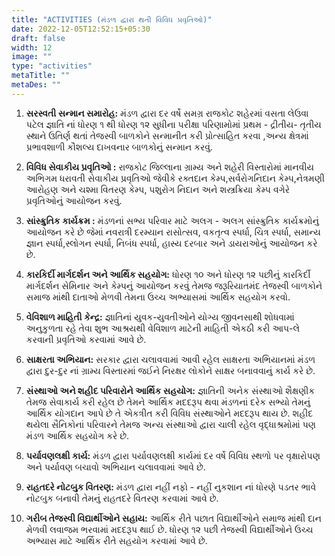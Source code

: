 ```yaml
---
title: "ACTIVITIES (મંડળ દ્વારા થતી વિવિધ પ્રવૃતિઓ)"
date: 2022-12-05T12:52:15+05:30
draft: false
width: 12
image: ""
type: "activities"
metaTitle: ""
metaDes: ""
---
```


1. **સરસ્વતી સન્માન સમારોહ:** મંડળ દ્વારા દર વર્ષે સમગ્ર રાજકોટ શહેરમાં વસતા લેઉવા પટેલ જ્ઞાતિ નાં ધોરણ ૧ થી ધોરણ ૧૨ સુધીના પરીક્ષા પરિણામોમાં પ્રથમ - દ્રીતીય- તૃતીય સ્થાને ઉતિર્ણ થતાં તેજસ્વી બાળકોને સન્માનીત કરી પ્રોત્સાહિત કરવા ,અન્ય ક્ષેત્રમાં પ્રભાવશાળી કૌશલ્ય દાખવનાર બાળકોનું સન્માન કરવું.

2. **વિવિધ સેવાકીય પ્રવૃતિઓ :** રાજકોટ જિલ્લાના ગ્રામ્ય અને શહેરી વિસ્તારોમાં માનવીય અભિગમ ધરાવતી સેવાકીય પ્રવૃતિઓ જેવીકે રક્તદાન કેમ્પ,સર્વરોગનિદાન કેમ્પ,નેત્રમણી આરોહણ અને ચશ્મા વિતરણ કેમ્પ, પશુરોગ નિદાન અને શસ્ત્રક્રિયા કેમ્પ વગેરે પ્રવૃતિઓનું આયોજન કરવું.
3. **સાંસ્ક્રુતિક કાર્યક્રમ :** મંડળનાં સભ્ય પરિવાર માટે અલગ - અલગ સાંસ્ક્રુતિક કાર્યક્રમોનું આયોજન કરે છે જેમાં નવરાત્રી દરમ્યાન રાસોત્સવ, વકતૃત્વ સ્પર્ધા, ચિત્ર સ્પર્ધા, સમાન્ય જ્ઞાન સ્પર્ધા,સ્લોગન સ્પર્ધા, નિબંધ સ્પર્ધા, હાસ્ય દરબાર અને ડાયરાઓનું આયોજન કરે છે.
4. **કારકિર્દી માર્ગદર્શન અને આર્થિક સહયોગ:** ધોરણ ૧૦ અને ધોરણ ૧૨ પછીનું કારકિર્દી માર્ગદર્શન સેમિનાર અને કેમ્પનું આયોજન કરવું તેમજ જરૂરિયાતમંદ તેજસ્વી બાળકોને સમાજ માંથી દાતાઓ મેળવી તેમના ઉચ્ચ અભ્યાસમાં આર્થિક સહયોગ કરવો.
5. **વેવિશાળ માહિતી કેન્દ્ર:** જ્ઞાતિનાં યુવક-યુવતીઓને યોગ્ય જીવનસાથી શોધવામાં અનુકુળતા રહે તેવા શુભ આશ્રયથી વેવિશાળ માટેની માહિતી એકઠી કરી આપ-લે કરવાની પ્રવૃતિઓ કરવામાં આવે છે.
6. **સાક્ષરતા અભિયાન:** સરકાર દ્વારા ચલાવવામાં આવી રહેલ સાક્ષરતા અભિયાનમાં મંડળ દ્વારા દુર-દુર નાં ગ્રામ્ય વિસ્તારમાં જઈને નિરક્ષર લોકોને સાક્ષર બનાવવાનું કાર્ય કરે છે.
7. **સંસ્થાઓ અને શહીદ પરિવારોને આર્થિક સહયોગ:** જ્ઞાતિની અનેક સંસ્થાઓ શૈક્ષણીક તેમજ સેવાકાર્ય કરી રહેલ છે તેમને આર્થિક મદદરૂપ થવા મંડળનાં દરેક સભ્યો તેમનું આર્થિક યોગદાન આપે છે તે એકત્રીત કરી વિવિધ સંસ્થાઓને મદદરૂપ થાય છે. શહીદ થયેલા સૈનિકોનાં પરિવારને તેમજ અન્ય સંસ્થાઓ દ્વારા ચાલી રહેલ વૃદ્ધાશ્રમોમાં પણ મંડળ આર્થિક સહયોગ કરે છે.
8. **પર્યાવણલક્ષી કાર્ય:** મંડળ દ્વારા પર્યાવણલક્ષી કાર્યમાં દર વર્ષે વિવિધ સ્થળો પર વૃક્ષારોપણ અને પર્યાવણ બચાવો અભિયાન ચલાવવામાં આવે છે.
9. **રાહતદરે નોટબુક વિતરણ:** મંડળ દ્વારા નહીં નફો - નહીં નુકશાન નાં ધોરણે પડતર ભાવે નોટબુક બનાવી તેમનું રાહતદરે વિતરણ કરવામાં આવે છે.
10. **ગરીબ તેજસ્વી  વિદ્યાર્થીઓને સહાય:** આર્થિક રીતે પછાત વિદ્યાર્થીઓને સમાજ માંથી દાન મેળવી લવાજમ ભરવામાં મદદરૂપ થાઈ છે. ધોરણ ૧૨ પછી તેજસ્વી વિદ્યાર્થીઓને ઉચ્ચ અભ્યાસ માટે આર્થિક રીતે સહયોગ કરવામાં આવે છે.
